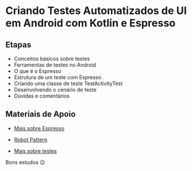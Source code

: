 # Criando Testes Automatizados de UI em Android com Kotlin e Espresso

## Etapas

- Conceitos básicos sobre testes
- Ferramentas de testes no Android
- O que é o Espresso
- Estrutura de um teste com Espresso
- Criando uma classe de teste TestActivityTest
- Desenvolvendo o cenário de teste
- Dúvidas e comentários

## Materiais de Apoio
 
- [Mais sobre Espresso](https://developer.android.com/training/testing/espresso)

- [Robot Pattern](https://jakewharton.com/testing-robots/)

- [Mais sobre testes](https://developer.android.com/training/testing)

Bons estudos 😉
